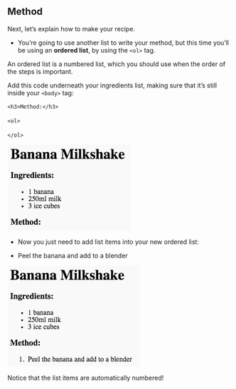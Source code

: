 ## Method

Next, let’s explain how to make your recipe.

+ You’re going to use another list to write your method, but this time you’ll be using an **ordered list**, by using the `<ol>` tag.

An ordered list is a numbered list, which you should use when the order of the steps is important.

Add this code underneath your ingredients list, making sure that it’s still inside your `<body>` tag:

    <h3>Method:</h3>
    
    <ol>
    
    </ol>
    

![ảnh chụp màn hình](images/recipe-method.png)

+ Now you just need to add list items into your new ordered list:

    <li>Peel the banana and add to a blender</li>
    

![ảnh chụp màn hình](images/recipe-ol.png)

Notice that the list items are automatically numbered!